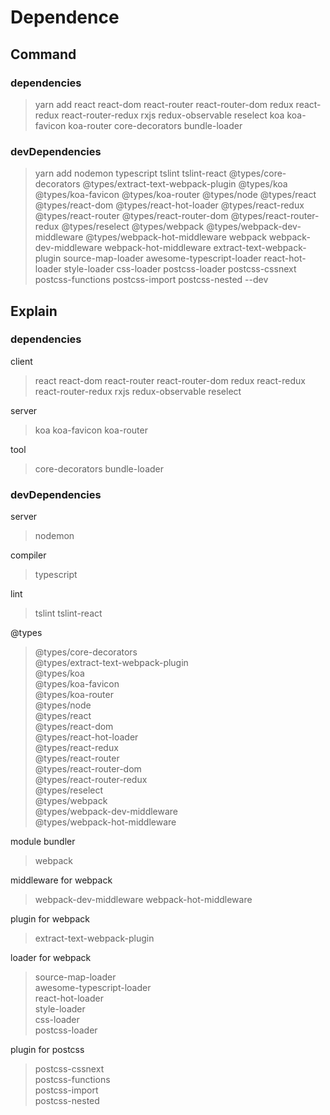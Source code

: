 # Dependence

## Command

### dependencies

> yarn add react react-dom react-router react-router-dom redux react-redux react-router-redux rxjs redux-observable reselect koa koa-favicon koa-router core-decorators bundle-loader

### devDependencies

> yarn add nodemon typescript tslint tslint-react @types/core-decorators @types/extract-text-webpack-plugin @types/koa @types/koa-favicon @types/koa-router @types/node @types/react @types/react-dom @types/react-hot-loader @types/react-redux @types/react-router @types/react-router-dom @types/react-router-redux @types/reselect @types/webpack @types/webpack-dev-middleware @types/webpack-hot-middleware webpack webpack-dev-middleware webpack-hot-middleware extract-text-webpack-plugin source-map-loader awesome-typescript-loader react-hot-loader style-loader css-loader postcss-loader postcss-cssnext postcss-functions postcss-import postcss-nested --dev

## Explain

### dependencies

client

> react react-dom react-router react-router-dom redux react-redux react-router-redux rxjs redux-observable reselect

server

> koa koa-favicon koa-router

tool

> core-decorators bundle-loader

### devDependencies

server

> nodemon

compiler

> typescript 

lint

> tslint tslint-react

@types

> @types/core-decorators \
  @types/extract-text-webpack-plugin \
  @types/koa \
  @types/koa-favicon \
  @types/koa-router \
  @types/node \
  @types/react \
  @types/react-dom \
  @types/react-hot-loader \
  @types/react-redux \
  @types/react-router \
  @types/react-router-dom \
  @types/react-router-redux \
  @types/reselect \
  @types/webpack \
  @types/webpack-dev-middleware \
  @types/webpack-hot-middleware

module bundler

> webpack

middleware for webpack

> webpack-dev-middleware webpack-hot-middleware

plugin for webpack

> extract-text-webpack-plugin

loader for webpack

> source-map-loader \
  awesome-typescript-loader \
  react-hot-loader \
  style-loader \
  css-loader \
  postcss-loader

plugin for postcss

> postcss-cssnext \
  postcss-functions \
  postcss-import \
  postcss-nested
